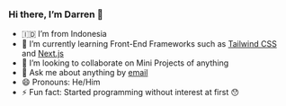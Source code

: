 ### Hi there, I’m Darren 👋

- 🇮🇩 I’m from Indonesia
- 🌱 I’m currently learning Front-End Frameworks such as [Tailwind CSS](https://tailwindcss.com/) and [Next.js](https://nextjs.org/)
- 👯 I’m looking to collaborate on Mini Projects of anything
- 💬 Ask me about anything by [email](mailto:darren.denisson@gmail.com)
- 😄 Pronouns: He/Him
- ⚡ Fun fact: Started programming without interest at first 😯

<!--
**dc-darren/dc-darren** is a ✨ _special_ ✨ repository because its `README.md` (this file) appears on your GitHub profile.

Here are some ideas to get you started:

- 🔭 I’m currently working on ...
- 🌱 I’m currently learning ...
- 👯 I’m looking to collaborate on ...
- 🤔 I’m looking for help with ...
- 💬 Ask me about ...
- 📫 How to reach me: ...
- 😄 Pronouns: ...
- ⚡ Fun fact: ...
-->
